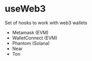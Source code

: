 # useWeb3
Set of hooks to work with web3 wallets

- Metamask (EVM)
- WalletConnect (EVM)
- Phantom (Solana)
- Near
- Ton
